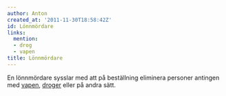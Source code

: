 ```yaml
---
author: Anton
created_at: '2011-11-30T18:58:42Z'
id: Lönnmördare
links:
  mention:
  - drog
  - vapen
title: Lönnmördare
---
```


En lönnmördare sysslar med att på beställning eliminera personer antingen med [vapen], [droger]
eller på andra sätt.

  [vapen]: vapen
  [droger]: drog
